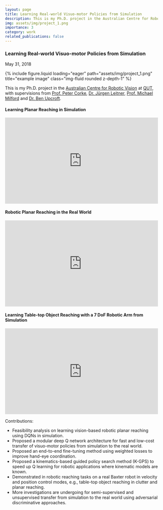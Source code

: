 ```yaml
---
layout: page
title: Learning Real-world Visuo-motor Policies from Simulation
description: This is my Ph.D. project in the Australian Centre for Robotic Vision at QUT, with supervisions from Prof. Peter Corke, Dr. Jürgen Leitner, Prof. Michael Milford and Dr. Ben Upcroft.
img: assets/img/project_1.png
importance: 3
category: work
related_publications: false
---
```

<!-- Project title and date -->
<h3><strong>Learning Real-world Visuo-motor Policies from Simulation</strong></h3>
<p>May 31, 2018</p>

<!-- Project picture -->
<div class="row">
    <div class="col-sm mt-3 mt-md-0">
        {% include figure.liquid loading="eager" path="assets/img/project_1.png" title="example image" class="img-fluid rounded z-depth-1" %}
    </div>
</div>

<!-- Content -->
<p>This is my Ph.D. project in the <a href="https://www.roboticvision.org/" target="_blank" rel="noopener">Australian Centre for Robotic Vision</a> at <a href="https://wiki.qut.edu.au/display/cyphy/Robotics@QUT" target="_blank" rel="noopener">QUT</a>, with supervisions from <a href="https://wiki.qut.edu.au/display/cyphy/Peter&#43;Corke" target="_blank" rel="noopener">Prof. Peter Corke</a>, <a href="http://juxi.net/" target="_blank" rel="noopener">Dr. Jürgen Leitner</a>, <a href="https://wiki.qut.edu.au/display/cyphy/Michael&#43;Milford" target="_blank" rel="noopener">Prof. Michael Milford</a> and <a href="https://www.roboticvision.org/rv_person/ben-upcroft/" target="_blank" rel="noopener">Dr. Ben Upcroft</a>.</p>

<!-- part 1 -->
<h4 id="learning-planar-reaching-in-simulation"><strong>Learning Planar Reaching in Simulation</strong></h4>
<div style="position: relative; padding-bottom: 56.25%; height: 0; overflow: hidden;">
  <iframe src="https://www.youtube.com/embed/6cz-mcM4Qkc" style="position: absolute; top: 0; left: 0; width: 100%; height: 100%; border:0;" allowfullscreen title="YouTube Video"></iframe>
</div>

<!-- part 2 -->
<h4 class="mt-3" id="robotic-planar-reaching-in-the-real-world"><strong>Robotic Planar Reaching in the Real World</strong></h4>
<div style="position: relative; padding-bottom: 56.25%; height: 0; overflow: hidden;">
  <iframe src="https://www.youtube.com/embed/ybuFdsE6AjY" style="position: absolute; top: 0; left: 0; width: 100%; height: 100%; border:0;" allowfullscreen title="YouTube Video"></iframe>
</div>

<!-- part 3 -->
<h4 class="mt-3" id="learning-table-top-object-reaching-with-a-7-dof-robotic-arm-from-simulation"><strong>Learning Table-top Object Reaching with a 7 DoF Robotic Arm from Simulation</strong></h4>
<div style="position: relative; padding-bottom: 56.25%; height: 0; overflow: hidden;">
  <iframe src="https://www.youtube.com/embed/bVIw1DeuuYg" style="position: absolute; top: 0; left: 0; width: 100%; height: 100%; border:0;" allowfullscreen title="YouTube Video"></iframe>
</div>

<!-- part 4 -->
<p class="mt-3">Contributions:</p>
<ul>
  <li>Feasibility analysis on learning vision-based robotic planar reaching using DQNs in simulation.</li>
  <li>Proposed a modular deep Q network architecture for fast and low-cost transfer of visuo-motor policies from simulation to the real world.</li>
  <li>Proposed an end-to-end fine-tuning method using weighted losses to improve hand-eye coordination.</li>
  <li>Proposed a kinematics-based guided policy search method (K-GPS) to speed up Q learning for robotic applications where kinematic models are known.</li>
  <li>Demonstrated in robotic reaching tasks on a real Baxter robot in velocity and position control modes, e.g., table-top object reaching in clutter and planar reaching.</li>
  <li>More investigations are undergoing for semi-supervised and unsupervised transfer from simulation to the real world using adversarial discriminative approaches.</li>
</ul>




<!-- <header class="post-header">
  <h1 class="post-title">{{ page.title }}</h1>
  <p class="post-description">{{ page.description }}</p>
</header> -->